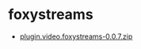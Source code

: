 # foxystreams

 * [plugin.video.foxystreams-0.0.7.zip](https://github.com/ruinernin/foxystreams/raw/master/zips/plugin.video.foxystreams/plugin.video.foxystreams-0.0.7.zip)
